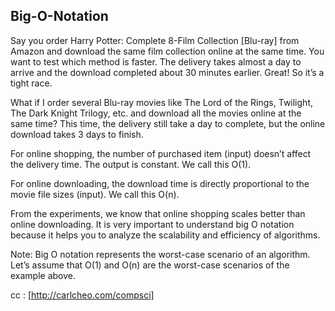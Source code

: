 ## Big-O-Notation

Say you order Harry Potter: Complete 8-Film Collection [Blu-ray] from Amazon and download the same film collection online at the same time. You want to test which method is faster. The delivery takes almost a day to arrive and the download completed about 30 minutes earlier. Great! So it’s a tight race.

What if I order several Blu-ray movies like The Lord of the Rings, Twilight, The Dark Knight Trilogy, etc. and download all the movies online at the same time? This time, the delivery still take a day to complete, but the online download takes 3 days to finish.

For online shopping, the number of purchased item (input) doesn’t affect the delivery time. The output is constant. We call this O(1).

For online downloading, the download time is directly proportional to the movie file sizes (input). We call this O(n).

From the experiments, we know that online shopping scales better than online downloading. It is very important to understand big O notation because it helps you to analyze the scalability and efficiency of algorithms.

Note: Big O notation represents the worst-case scenario of an algorithm. Let’s assume that O(1) and O(n) are the worst-case scenarios of the example above.

cc : [http://carlcheo.com/compsci]
